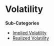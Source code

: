 # Volatility

**Sub-Categories**

* [Implied Volatility](market-implied-volatility.md)
* [Realized Volatility](realized-volatility.md)
